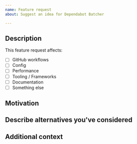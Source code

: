 ```yaml
---
name: Feature request
about: Suggest an idea for Dependabot Batcher

---
```


<!--
This template should only be used for suggestions on tooling, new frameworks, config changes or general improvements to the Action.
---

Looking to report a bug? Please go back and raise a Bug Report issue.
-->

## Description

This feature request affects:

* [ ] GitHub workflows
* [ ] Config
* [ ] Performance
* [ ] Tooling / Frameworks
* [ ] Documentation
* [ ] Something else

<!-- Describe your feature request / improvement -->

## Motivation

<!-- Why should we do this? What use cases does it support? What is the expected outcome? -->

## Describe alternatives you've considered

<!-- A clear and concise description of the alternative solutions you've considered -->

## Additional context

<!-- Add any other context or screenshots about the feature request here -->
